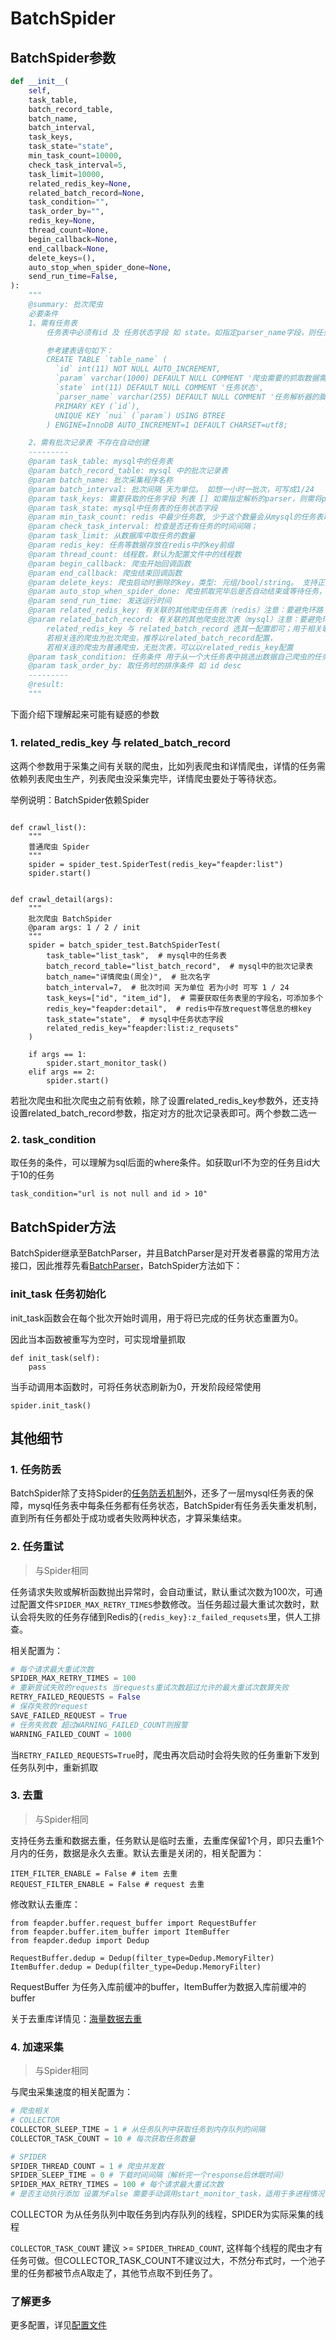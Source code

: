 # BatchSpider

## BatchSpider参数

```python
def __init__(
    self,
    task_table,
    batch_record_table,
    batch_name,
    batch_interval,
    task_keys,
    task_state="state",
    min_task_count=10000,
    check_task_interval=5,
    task_limit=10000,
    related_redis_key=None,
    related_batch_record=None,
    task_condition="",
    task_order_by="",
    redis_key=None,
    thread_count=None,
    begin_callback=None,
    end_callback=None,
    delete_keys=(),
    auto_stop_when_spider_done=None,
    send_run_time=False,
):
    """
    @summary: 批次爬虫
    必要条件
    1、需有任务表
        任务表中必须有id 及 任务状态字段 如 state。如指定parser_name字段，则任务会自动下发到对应的parser下, 否则会下发到所有的parser下。其他字段可根据爬虫需要的参数自行扩充

        参考建表语句如下：
        CREATE TABLE `table_name` (
          `id` int(11) NOT NULL AUTO_INCREMENT,
          `param` varchar(1000) DEFAULT NULL COMMENT '爬虫需要的抓取数据需要的参数',
          `state` int(11) DEFAULT NULL COMMENT '任务状态',
          `parser_name` varchar(255) DEFAULT NULL COMMENT '任务解析器的脚本类名',
          PRIMARY KEY (`id`),
          UNIQUE KEY `nui` (`param`) USING BTREE
        ) ENGINE=InnoDB AUTO_INCREMENT=1 DEFAULT CHARSET=utf8;

    2、需有批次记录表 不存在自动创建
    ---------
    @param task_table: mysql中的任务表
    @param batch_record_table: mysql 中的批次记录表
    @param batch_name: 批次采集程序名称
    @param batch_interval: 批次间隔 天为单位。 如想一小时一批次，可写成1/24
    @param task_keys: 需要获取的任务字段 列表 [] 如需指定解析的parser，则需将parser_name字段取出来。
    @param task_state: mysql中任务表的任务状态字段
    @param min_task_count: redis 中最少任务数, 少于这个数量会从mysql的任务表取任务
    @param check_task_interval: 检查是否还有任务的时间间隔；
    @param task_limit: 从数据库中取任务的数量
    @param redis_key: 任务等数据存放在redis中的key前缀
    @param thread_count: 线程数，默认为配置文件中的线程数
    @param begin_callback: 爬虫开始回调函数
    @param end_callback: 爬虫结束回调函数
    @param delete_keys: 爬虫启动时删除的key，类型: 元组/bool/string。 支持正则; 常用于清空任务队列，否则重启时会断点续爬
    @param auto_stop_when_spider_done: 爬虫抓取完毕后是否自动结束或等待任务，默认自动结束
    @param send_run_time: 发送运行时间
    @param related_redis_key: 有关联的其他爬虫任务表（redis）注意：要避免环路 如 A -> B & B -> A 。
    @param related_batch_record: 有关联的其他爬虫批次表（mysql）注意：要避免环路 如 A -> B & B -> A 。
        related_redis_key 与 related_batch_record 选其一配置即可；用于相关联的爬虫没结束时，本爬虫也不结束
        若相关连的爬虫为批次爬虫，推荐以related_batch_record配置，
        若相关连的爬虫为普通爬虫，无批次表，可以以related_redis_key配置
    @param task_condition: 任务条件 用于从一个大任务表中挑选出数据自己爬虫的任务，即where后的条件语句
    @param task_order_by: 取任务时的排序条件 如 id desc
    ---------
    @result:
    """
```

下面介绍下理解起来可能有疑惑的参数

### 1. related_redis_key 与 related_batch_record

这两个参数用于采集之间有关联的爬虫，比如列表爬虫和详情爬虫，详情的任务需依赖列表爬虫生产，列表爬虫没采集完毕，详情爬虫要处于等待状态。

举例说明：BatchSpider依赖Spider

```

def crawl_list():
    """
    普通爬虫 Spider
    """
    spider = spider_test.SpiderTest(redis_key="feapder:list")
    spider.start()


def crawl_detail(args):
    """
    批次爬虫 BatchSpider
    @param args: 1 / 2 / init
    """
    spider = batch_spider_test.BatchSpiderTest(
        task_table="list_task",  # mysql中的任务表
        batch_record_table="list_batch_record",  # mysql中的批次记录表
        batch_name="详情爬虫(周全)",  # 批次名字
        batch_interval=7,  # 批次时间 天为单位 若为小时 可写 1 / 24
        task_keys=["id", "item_id"],  # 需要获取任务表里的字段名，可添加多个
        redis_key="feapder:detail",  # redis中存放request等信息的根key
        task_state="state",  # mysql中任务状态字段
        related_redis_key="feapder:list:z_requsets"
    )

    if args == 1:
        spider.start_monitor_task()
    elif args == 2:
        spider.start()
```

若批次爬虫和批次爬虫之前有依赖，除了设置related_redis_key参数外，还支持设置related_batch_record参数，指定对方的批次记录表即可。两个参数二选一

### 2. task_condition

取任务的条件，可以理解为sql后面的where条件。如获取url不为空的任务且id大于10的任务

    task_condition="url is not null and id > 10"


## BatchSpider方法

BatchSpider继承至BatchParser，并且BatchParser是对开发者暴露的常用方法接口，因此推荐先看[BatchParser](source_code/BatchParser)，BatchSpider方法如下：

### init_task 任务初始化

init_task函数会在每个批次开始时调用，用于将已完成的任务状态重置为0。

因此当本函数被重写为空时，可实现增量抓取

```
def init_task(self):
    pass
```

当手动调用本函数时，可将任务状态刷新为0，开发阶段经常使用

    spider.init_task()
    

## 其他细节

### 1. 任务防丢

BatchSpider除了支持Spider的[任务防丢机制](source_code/Spider进阶?id=_1-任务防丢)外，还多了一层mysql任务表的保障，mysql任务表中每条任务都有任务状态，BatchSpider有任务丢失重发机制，直到所有任务都处于成功或者失败两种状态，才算采集结束。

### 2. 任务重试

> 与Spider相同

任务请求失败或解析函数抛出异常时，会自动重试，默认重试次数为100次，可通过配置文件`SPIDER_MAX_RETRY_TIMES`参数修改。当任务超过最大重试次数时，默认会将失败的任务存储到Redis的`{redis_key}:z_failed_requsets`里，供人工排查。

相关配置为：

```python
# 每个请求最大重试次数
SPIDER_MAX_RETRY_TIMES = 100 
# 重新尝试失败的requests 当requests重试次数超过允许的最大重试次数算失败
RETRY_FAILED_REQUESTS = False
# 保存失败的request
SAVE_FAILED_REQUEST = True
# 任务失败数 超过WARNING_FAILED_COUNT则报警
WARNING_FAILED_COUNT = 1000
```

当`RETRY_FAILED_REQUESTS=True`时，爬虫再次启动时会将失败的任务重新下发到任务队列中，重新抓取

### 3. 去重

> 与Spider相同

支持任务去重和数据去重，任务默认是临时去重，去重库保留1个月，即只去重1个月内的任务，数据是永久去重。默认去重是关闭的，相关配置为：

```
ITEM_FILTER_ENABLE = False # item 去重
REQUEST_FILTER_ENABLE = False # request 去重
```

修改默认去重库：

```
from feapder.buffer.request_buffer import RequestBuffer
from feapder.buffer.item_buffer import ItemBuffer
from feapder.dedup import Dedup

RequestBuffer.dedup = Dedup(filter_type=Dedup.MemoryFilter)
ItemBuffer.dedup = Dedup(filter_type=Dedup.MemoryFilter)
```

RequestBuffer 为任务入库前缓冲的buffer，ItemBuffer为数据入库前缓冲的buffer

关于去重库详情见：[海量数据去重](source_code/dedup)

### 4. 加速采集

> 与Spider相同

与爬虫采集速度的相关配置为：

```python
# 爬虫相关
# COLLECTOR
COLLECTOR_SLEEP_TIME = 1 # 从任务队列中获取任务到内存队列的间隔
COLLECTOR_TASK_COUNT = 10 # 每次获取任务数量

# SPIDER
SPIDER_THREAD_COUNT = 1 # 爬虫并发数
SPIDER_SLEEP_TIME = 0 # 下载时间间隔（解析完一个response后休眠时间）
SPIDER_MAX_RETRY_TIMES = 100 # 每个请求最大重试次数
# 是否主动执行添加 设置为False 需要手动调用start_monitor_task，适用于多进程情况下

```

COLLECTOR 为从任务队列中取任务到内存队列的线程，SPIDER为实际采集的线程

`COLLECTOR_TASK_COUNT` 建议 >= `SPIDER_THREAD_COUNT`, 这样每个线程的爬虫才有任务可做。但COLLECTOR_TASK_COUNT不建议过大，不然分布式时，一个池子里的任务都被节点A取走了，其他节点取不到任务了。

### 了解更多

更多配置，详见[配置文件](source_code/配置文件)
